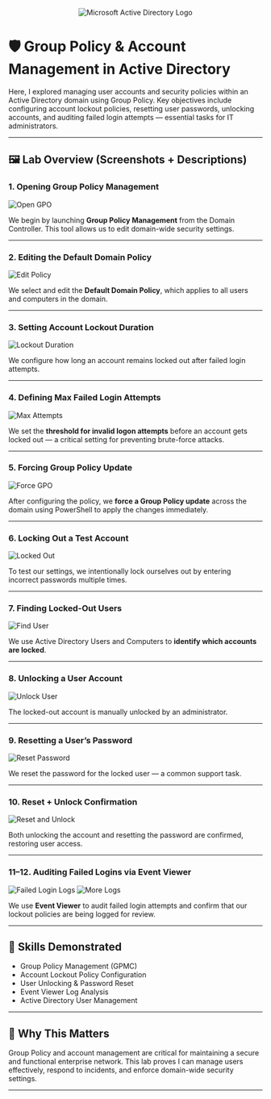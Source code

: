 <p align="center">
<img src="https://i.imgur.com/pU5A58S.png" alt="Microsoft Active Directory Logo"/>
</p>

# 🛡️ Group Policy & Account Management in Active Directory

Here, I explored managing user accounts and security policies within an Active Directory domain using Group Policy. Key objectives include configuring account lockout policies, resetting user passwords, unlocking accounts, and auditing failed login attempts — essential tasks for IT administrators.

---

## 🖼️ Lab Overview (Screenshots + Descriptions)

### 1. Opening Group Policy Management
![Open GPO](Group%20Policy%20and%20Managing%20Accounts/1.%20In%20our%20Domain%20run%20Group%20Policy%20.png)

We begin by launching **Group Policy Management** from the Domain Controller. This tool allows us to edit domain-wide security settings.

---

### 2. Editing the Default Domain Policy
![Edit Policy](Group%20Policy%20and%20Managing%20Accounts/2.%20Edit%20Default%20Domain%20policy.png)

We select and edit the **Default Domain Policy**, which applies to all users and computers in the domain.

---

### 3. Setting Account Lockout Duration
![Lockout Duration](Group%20Policy%20and%20Managing%20Accounts/3.%20Setting%20Lockout%20duration%20.png)

We configure how long an account remains locked out after failed login attempts.

---

### 4. Defining Max Failed Login Attempts
![Max Attempts](Group%20Policy%20and%20Managing%20Accounts/4.%20Setting%20the%20max%20login%20attempts.png)

We set the **threshold for invalid logon attempts** before an account gets locked out — a critical setting for preventing brute-force attacks.

---

### 5. Forcing Group Policy Update
![Force GPO](Group%20Policy%20and%20Managing%20Accounts/5.%20Force%20Group%20Policy%20Update%20using%20admin%20.png)

After configuring the policy, we **force a Group Policy update** across the domain using PowerShell to apply the changes immediately.

---

### 6. Locking Out a Test Account
![Locked Out](Group%20Policy%20and%20Managing%20Accounts/6.%20Locked%20ourself%20out%20for%20testing%20.png)

To test our settings, we intentionally lock ourselves out by entering incorrect passwords multiple times.

---

### 7. Finding Locked-Out Users
![Find User](Group%20Policy%20and%20Managing%20Accounts/7.%20Find%20locked%20out%20user%20.png)

We use Active Directory Users and Computers to **identify which accounts are locked**.

---

### 8. Unlocking a User Account
![Unlock User](Group%20Policy%20and%20Managing%20Accounts/8.%20Unlock%20our%20user.png)

The locked-out account is manually unlocked by an administrator.

---

### 9. Resetting a User’s Password
![Reset Password](Group%20Policy%20and%20Managing%20Accounts/9.%20Reset%20user%20password%20.png)

We reset the password for the locked user — a common support task.

---

### 10. Reset + Unlock Confirmation
![Reset and Unlock](Group%20Policy%20and%20Managing%20Accounts/10.%20Reset%20Password%20&%20Unlock%20.png)

Both unlocking the account and resetting the password are confirmed, restoring user access.

---

### 11–12. Auditing Failed Logins via Event Viewer
![Failed Login Logs](Group%20Policy%20and%20Managing%20Accounts/11.%20Observing%20failed%20login%20Logs.png)
![More Logs](Group%20Policy%20and%20Managing%20Accounts/12.%20Logs%20for%20failed%20login%20attempts%20.png)

We use **Event Viewer** to audit failed login attempts and confirm that our lockout policies are being logged for review.

---

## 🚀 Skills Demonstrated

- Group Policy Management (GPMC)
- Account Lockout Policy Configuration
- User Unlocking & Password Reset
- Event Viewer Log Analysis
- Active Directory User Management

---

## 💼 Why This Matters

Group Policy and account management are critical for maintaining a secure and functional enterprise network. This lab proves I can manage users effectively, respond to incidents, and enforce domain-wide security settings.

---
